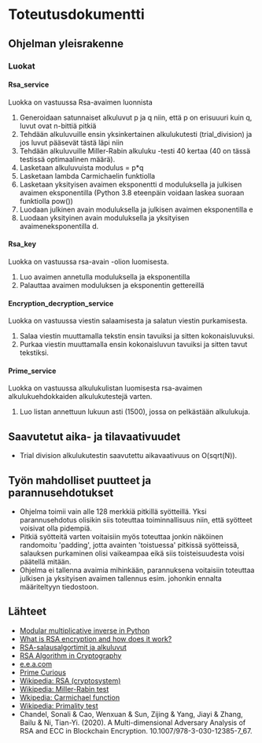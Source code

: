 # Toteutusdokumentti

## Ohjelman yleisrakenne

### Luokat

#### Rsa_service

Luokka on vastuussa Rsa-avaimen luonnista

1. Generoidaan satunnaiset alkuluvut p ja q niin, että p on erisuuuri kuin q, luvut ovat n-bittiä pitkiä
2. Tehdään alkuluvuille ensin yksinkertainen alkulukutesti (trial_division) ja jos luvut pääsevät tästä läpi niin
3. Tehdään alkuluvuille Miller-Rabin alkuluku -testi 40 kertaa (40 on tässä testissä optimaalinen määrä). 
4. Lasketaan alkuluvuista modulus = p*q
5. Lasketaan lambda Carmichaelin funktiolla
6. Lasketaan yksityisen avaimen eksponentti d moduluksella ja julkisen avaimen eksponentilla (Python 3.8 eteenpäin voidaan laskea suoraan funktiolla pow())
7. Luodaan julkinen avain moduluksella ja julkisen avaimen eksponentilla e
8. Luodaan yksityinen avain moduluksella ja yksityisen avaimeneksponentilla d.

#### Rsa_key

Luokka on vastuussa rsa-avain -olion luomisesta.

1. Luo avaimen annetulla moduluksella ja eksponentilla
2. Palauttaa avaimen moduluksen ja eksponentin gettereillä

#### Encryption_decryption_service

Luokka on vastuussa viestin salaamisesta ja salatun viestin purkamisesta.

1. Salaa viestin muuttamalla tekstin ensin tavuiksi ja sitten kokonaisluvuksi.
2. Purkaa viestin muuttamalla ensin kokonaisluvun tavuiksi ja sitten tavut tekstiksi.


#### Prime_service

Luokka on vastuussa alkulukulistan luomisesta rsa-avaimen alkulukuehdokkaiden alkulukutestejä varten.

1. Luo listan annettuun lukuun asti (1500), jossa on pelkästään alkulukuja.

## Saavutetut aika- ja tilavaativuudet

- Trial division alkulukutestin saavutettu aikavaativuus on O(sqrt(N)).


## Työn mahdolliset puutteet ja parannusehdotukset

- Ohjelma toimii vain alle 128 merkkiä pitkillä syötteillä. Yksi parannusehdotus olisikin siis toteuttaa toiminnallisuus niin, että syötteet voisivat olla pidempiä.
- Pitkiä syötteitä varten voitaisiin myös toteuttaa jonkin näköinen randomoitu 'padding', jotta avainten 'toistuessa' pitkissä syötteissä, salauksen purkaminen olisi vaikeampaa eikä siis toisteisuudesta voisi päätellä mitään.
- Ohjelma ei tallenna avaimia mihinkään, parannuksena voitaisiin toteuttaa julkisen ja yksityisen avaimen tallennus esim. johonkin ennalta määriteltyyn tiedostoon.

## Lähteet

- [Modular multiplicative inverse in Python](https://stackoverflow.com/questions/4798654/modular-multiplicative-inverse-function-in-python)
- [What is RSA encryption and how does it work?](https://www.comparitech.com/blog/information-security/rsa-encryption/)
- [RSA-salausalgortimit ja alkuluvut](https://trepo.tuni.fi/bitstream/handle/10024/78940/gradu02474.pdf?sequence=1&isAllowed=y)
- [RSA Algorithm in Cryptography](https://www.geeksforgeeks.org/rsa-algorithm-cryptography/)
- [e.e.a.com](https://www.extendedeuclideanalgorithm.com/xea.php)
- [Prime Curious](https://primes.utm.edu/curios/index.php?start=37&stop=96)
- [Wikipedia: RSA (cryptosystem)](https://en.wikipedia.org/wiki/RSA_(cryptosystem))
- [Wikipedia: Miller-Rabin test](https://en.wikipedia.org/wiki/Miller%E2%80%93Rabin_primality_test)
- [Wkipedia: Carmichael function](https://en.wikipedia.org/wiki/Carmichael_function)
- [Wikipedia: Primality test](https://en.wikipedia.org/wiki/Primality_test)
- Chandel, Sonali & Cao, Wenxuan & Sun, Zijing & Yang, Jiayi & Zhang, Bailu & Ni, Tian-Yi. (2020). A Multi-dimensional Adversary Analysis of RSA and ECC in Blockchain Encryption. 10.1007/978-3-030-12385-7_67. 
